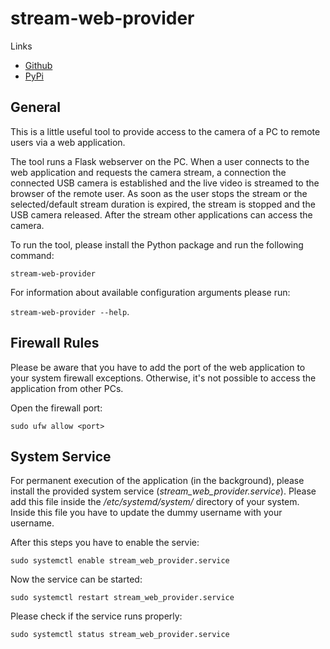 # stream-web-provider

Links

- [Github](https://github.com/lukasNebr/stream-web-provider)
- [PyPi](https://pypi.org/project/stream-web-provider/)

## General 

This is a little useful tool to provide access to the camera of a PC to remote users via a web application.

The tool runs a Flask webserver on the PC.
When a user connects to the web application and requests the camera stream, a connection the connected USB camera is established and the live video is streamed to the browser of the remote user.
As soon as the user stops the stream or the selected/default stream duration is expired, the stream is stopped and the USB camera released.
After the stream other applications can access the camera.

To run the tool, please install the Python package and run the following command: 

``stream-web-provider``

For information about available configuration arguments please run:

``stream-web-provider --help``.

## Firewall Rules

Please be aware that you have to add the port of the web application to your system firewall exceptions. 
Otherwise, it's not possible to access the application from other PCs.

Open the firewall port:

``sudo ufw allow <port>``

## System Service

For permanent execution of the application (in the background), please install the provided system service (*stream_web_provider.service*).
Please add this file inside the */etc/systemd/system/* directory of your system.
Inside this file you have to update the dummy username with your username.

After this steps you have to enable the servie:

``sudo systemctl enable stream_web_provider.service``

Now the service can be started: 

``sudo systemctl restart stream_web_provider.service``

Please check if the service runs properly: 

``sudo systemctl status stream_web_provider.service``
